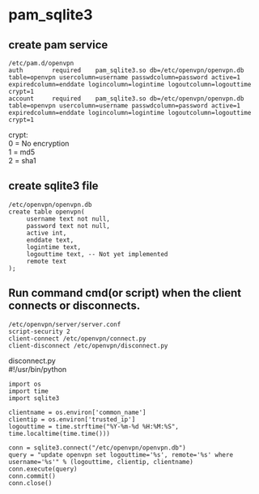 # pam_sqlite3


## create pam service 
    /etc/pam.d/openvpn
    auth        required    pam_sqlite3.so db=/etc/openvpn/openvpn.db table=openvpn usercolumn=username passwdcolumn=password active=1 expiredcolumn=enddate logincolumn=logintime logoutcolumn=logouttime crypt=1
    account     required    pam_sqlite3.so db=/etc/openvpn/openvpn.db table=openvpn usercolumn=username passwdcolumn=password active=1 expiredcolumn=enddate logincolumn=logintime logoutcolumn=logouttime crypt=1
 crypt: <br />
 0 = No encryption <br />
 1 = md5 <br />
 2 = sha1 <br />

## create sqlite3 file
    /etc/openvpn/openvpn.db
    create table openvpn(
         username text not null, 
         password text not null, 
         active int, 
         enddate text, 
         logintime text,
         logouttime text, -- Not yet implemented
         remote text
    );

## Run command cmd(or script) when the client connects or disconnects.
    /etc/openvpn/server/server.conf
    script-security 2
    client-connect /etc/openvpn/connect.py
    client-disconnect /etc/openvpn/disconnect.py

disconnect.py <br />
    \#!/usr/bin/python

    import os
    import time
    import sqlite3
   
    clientname = os.environ['common_name']
    clientip = os.environ['trusted_ip']
    logouttime = time.strftime("%Y-%m-%d %H:%M:%S", time.localtime(time.time()))
   
    conn = sqlite3.connect("/etc/openvpn/openvpn.db")
    query = "update openvpn set logouttime='%s', remote='%s' where username='%s'" % (logouttime, clientip, clientname)
    conn.execute(query)
    conn.commit()
    conn.close()
